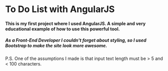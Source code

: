 # To Do List with AngularJS

#### This is my first project where I used AngularJS. A simple and very educational example of how to use this powerful tool.
##### As a Front-End Developer I couldn't forget about styling, so I used Bootstrap to make the site look more awesome.

P.S. One of the assumptions I made is that input text length must be > 5 and < 100 characters.
